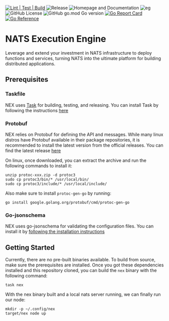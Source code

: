 [![Lint | Test | Build](https://github.com/synadia-io/nex/actions/workflows/ltb.yml/badge.svg)](https://github.com/synadia-io/nex/actions/workflows/ltb.yml)
![Release](https://github.com/synadia-io/nex/actions/workflows/release.yml/badge.svg)
![Homepage and Documentation](https://img.shields.io/website?label=Homepage&url=https%3A%2F%2Fnats.io)
![eg](https://img.shields.io/badge/Powered%20By-NATS-green)
![GitHub License](https://img.shields.io/github/license/synadia-io/nex)
![GitHub go.mod Go version](https://img.shields.io/github/go-mod/go-version/synadia-io/nex)
[![Go Report Card](https://goreportcard.com/badge/github.com/synadia-io/nex)](https://goreportcard.com/report/github.com/synadia-io/nex)
[![Go Reference](https://pkg.go.dev/badge/github.com/synadia-io/nex.svg)](https://pkg.go.dev/github.com/synadia-io/nex)

# NATS Execution Engine

Leverage and extend your investment in NATS infrastructure to deploy functions and services, turning NATS into the ultimate platform for building distributed applications.

## Prerequisites
### Taskfile
NEX uses [Task](https://taskfile.dev) for building, testing, and releasing. You can install Task by following the
instructions [here](https://taskfile.dev/installation)

### Protobuf
NEX relies on Protobuf for defining the API and messages. While many linux distros have Protobuf available in their 
package repositories, it is recommended to install the latest version from the official releases. You can find the 
latest release [here](https://github.com/protocolbuffers/protobuf/releases)

On linux, once downloaded, you can extract the archive and run the following commands to install it:
```shell
unzip protoc-xxx.zip -d protoc3
sudo cp protoc3/bin/* /usr/local/bin/
sudo cp protoc3/include/* /usr/local/include/
```

Also make sure to install `protoc-gen-go` by running:
```shell
go install google.golang.org/protobuf/cmd/protoc-gen-go
```

### Go-jsonschema
NEX uses go-jsonschema for validating the configuration files. You can install it by [following the installation instructions](https://github.com/omissis/go-jsonschema?tab=readme-ov-file#installing)

## Getting Started
Currently, there are no pre-built binaries available. To build from source, make sure the prerequisites are installed.
Once you got these dependencies installed and this repository cloned, you can build the `nex` binary with the 
following command:
```shell
task nex
```

With the nex binary built and a local nats server running, we can finally run our node:
```shell
mkdir -p ~/.config/nex
target/nex node up
```

